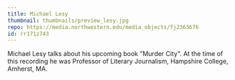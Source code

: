 ```yaml
---
title: Michael Lesy
thumbnail: thumbnails/preview_lesy.jpg
repo: https://media.northwestern.edu/media_objects/fj2363676
id: rr171z743
---
```

Michael Lesy talks about his upcoming book "Murder City". At the time of this recording he was Professor of Literary Journalism, Hampshire College, Amherst, MA.     
